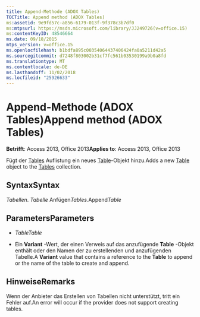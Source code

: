 ```yaml
---
title: Append-Methode (ADOX Tables)
TOCTitle: Append method (ADOX Tables)
ms:assetid: 9e9fd57c-a856-6179-013f-9f378c3b7df0
ms:mtpsurl: https://msdn.microsoft.com/library/JJ249726(v=office.15)
ms:contentKeyID: 48546664
ms.date: 09/18/2015
mtps_version: v=office.15
ms.openlocfilehash: b1bdfa895c00354064437406424fa0a5211d42a5
ms.sourcegitcommit: d7248f803002b31cf7fc561b03530199a9b0a8fd
ms.translationtype: MT
ms.contentlocale: de-DE
ms.lasthandoff: 11/02/2018
ms.locfileid: "25926633"
---
```

# <a name="append-method-adox-tables"></a><span data-ttu-id="ebfa5-102">Append-Methode (ADOX Tables)</span><span class="sxs-lookup"><span data-stu-id="ebfa5-102">Append method (ADOX Tables)</span></span>


<span data-ttu-id="ebfa5-103">**Betrifft**: Access 2013, Office 2013</span><span class="sxs-lookup"><span data-stu-id="ebfa5-103">**Applies to**: Access 2013, Office 2013</span></span>


<span data-ttu-id="ebfa5-104">Fügt der [Tables](table-object-adox.md) Auflistung ein neues [Table](tables-collection-adox.md)-Objekt hinzu.</span><span class="sxs-lookup"><span data-stu-id="ebfa5-104">Adds a new [Table](table-object-adox.md) object to the [Tables](tables-collection-adox.md) collection.</span></span>

## <a name="syntax"></a><span data-ttu-id="ebfa5-105">Syntax</span><span class="sxs-lookup"><span data-stu-id="ebfa5-105">Syntax</span></span>

<span data-ttu-id="ebfa5-106">*Tabellen*. *Tabelle* Anfügen</span><span class="sxs-lookup"><span data-stu-id="ebfa5-106">*Tables*.Append*Table*</span></span>

## <a name="parameters"></a><span data-ttu-id="ebfa5-107">Parameters</span><span class="sxs-lookup"><span data-stu-id="ebfa5-107">Parameters</span></span>

  - <span data-ttu-id="ebfa5-108">*Table*</span><span class="sxs-lookup"><span data-stu-id="ebfa5-108">*Table*</span></span>

  - <span data-ttu-id="ebfa5-109">Ein **Variant** -Wert, der einen Verweis auf das anzufügende **Table** -Objekt enthält oder den Namen der zu erstellenden und anzufügenden Tabelle.</span><span class="sxs-lookup"><span data-stu-id="ebfa5-109">A **Variant** value that contains a reference to the **Table** to append or the name of the table to create and append.</span></span>

## <a name="remarks"></a><span data-ttu-id="ebfa5-110">Hinweise</span><span class="sxs-lookup"><span data-stu-id="ebfa5-110">Remarks</span></span>

<span data-ttu-id="ebfa5-111">Wenn der Anbieter das Erstellen von Tabellen nicht unterstützt, tritt ein Fehler auf.</span><span class="sxs-lookup"><span data-stu-id="ebfa5-111">An error will occur if the provider does not support creating tables.</span></span>

